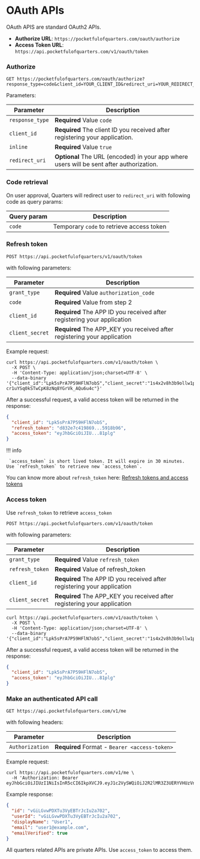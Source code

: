 # OAuth APIs

OAuth APIS are standard OAuth2 APIs.

* **Authorize URL**: `https://pocketfulofquarters.com/oauth/authorize`
* **Access Token URL**: `https://api.pocketfulofquarters.com/v1/oauth/token`

### Authorize

```CURL
GET https://pocketfulofquarters.com/oauth/authorize?response_type=code&client_id=YOUR_CLIENT_ID&redirect_uri=YOUR_REDIRECT_URL&inline=true
```

Parameters:

| Parameter       | Description                                                                              |
| --------------- | ---------------------------------------------------------------------------------------- |
| `response_type` | **Required** Value `code`                                                                |
| `client_id`     | **Required** The client ID you received after registering your application.              |
| `inline`        | **Required** Value `true`                                                                |
| `redirect_uri`  | **Optional** The URL (encoded) in your app where users will be sent after authorization. |

### Code retrieval

On user approval, Quarters will redirect user to `redirect_uri` with following code as query params:

| Query param | Description                               |
| ----------- | ----------------------------------------- |
| `code`      | Temporary `code` to retrieve access token |

### Refresh token

```CURL
POST https://api.pocketfulofquarters/v1/oauth/token
```

with following parameters:

| Parameter       | Description                                                              |
| --------------- | ------------------------------------------------------------------------ |
| `grant_type`    | **Required** Value `authorization_code`                                  |
| `code`          | **Required** Value from step 2                                           |
| `client_id`     | **Required** The APP ID you received after registering your application  |
| `client_secret` | **Required** The APP_KEY you received after registering your application |

Example request:

```CURL
curl https://api.pocketfulofquarters.com/v1/oauth/token \
  -X POST \
  -H 'Content-Type: application/json;charset=UTF-8' \
  --data-binary '{"client_id":"Lpk5sPrA7P59HFlN7obS","client_secret":"1s4x2v8h3b9ollw1pt2afj8knheamvmvv","grant_type":"authorization_code","code":"eyJhbGciOiJIUzI1NiIsInR5cCI6IkpXVCJ9.eyJ1c2VySWQiOiJ2R2lMR3Z3UERYVHUzVnlFQlRySmNJdTJhNzAyIiwicmFuZG9tIjoiMDgxMmMxNTAtZDY2NC0xMWU3LTg3Y2UtZjEyMTk1M2I0ZWQxIiwiYXBwSWQiOiJMcGs1c1ByQTdQNTlIRmxON29iUyIsInRva2VuVHlwZSI6Imp3dDphdXRob3JpemF0aW9uX2NvZGUiLCJpYXQiOjE1MTIxMTEwNzcsImV4cCI6MTUxMjExMTEzN30.Jljjd7yjk-cr1uYSq0kSTwCpK8zNq8YGrVk_AQu6u4c"}'
```

After a successful request, a valid access token will be returned in the response:

```json
{
  "client_id": "Lpk5sPrA7P59HFlN7obS",
  "refresh_token": "d832e7c419869...5918b96",
  "access_token": "eyJhbGciOiJIU...81plg"
}
```

!!! info

     `access_token` is short lived token. It will expire in 30 minutes. Use `refresh_token` to retrieve new `access_token`.

You can know more about `refresh_token` here: [Refresh tokens and access tokens](../oauth/refresh-tokens.md)

### Access token

Use `refresh_token` to retrieve `access_token`

```CURL
POST https://api.pocketfulofquarters.com/v1/oauth/token
```

with following parameters:

| Parameter       | Description                                                              |
| --------------- | ------------------------------------------------------------------------ |
| `grant_type`    | **Required** Value `refresh_token`                                       |
| `refresh_token` | **Required** Value of refresh_token                                      |
| `client_id`     | **Required** The APP ID you received after registering your application  |
| `client_secret` | **Required** The APP_KEY you received after registering your application |

```CURL
curl https://api.pocketfulofquarters.com/v1/oauth/token \
  -X POST \
  -H 'Content-Type: application/json;charset=UTF-8' \
  --data-binary '{"client_id":"Lpk5sPrA7P59HFlN7obS","client_secret":"1s4x2v8h3b9ollw1pt2afj8knheamvmvv","grant_type":"refresh_token","refresh_token":"eyJhbGciOiJIUzI1Ni....kSTwCpK8zNq8YGrVk_AQu6u4c"}'
```

After a successful request, a valid access token will be returned in the response:

```json
{
  "client_id": "Lpk5sPrA7P59HFlN7obS",
  "access_token": "eyJhbGciOiJIU...81plg"
}
```

### Make an authenticated API call

```
GET https://api.pocketfulofquarters.com/v1/me
```

with following headers:

| Parameter       | Description                                   |
| --------------- | --------------------------------------------- |
| `Authorization` | **Required** Format - `Bearer <access-token>` |

Example request:

```CURL
curl https://api.pocketfulofquarters.com/v1/me \
  -H 'Authorization: Bearer eyJhbGciOiJIUzI1NiIsInR5cCI6IkpXVCJ9.eyJ1c2VySWQiOiJ2R2lMR3Z3UERYVHUzVnlFQlRySmNJdTJhNzAyIiwicmFuZG9tIjoiMWE5Njk3YzAtZDY2NC0xMWU3LTg3Y2UtZjEyMTk1M2I0ZWQxIiwiYXBwSWQiOiJMcGs1c1ByQTdQNTlIRmxON29iUyIsImFkbWluIjpmYWxzZSwiZGV2ZWxvcGVyIjpmYWxzZSwidG9rZW5UeXBlIjoiand0OnVzZXIiLCJpYXQiOjE1MTIxMTExMDgsImV4cCI6MTUxMjExMTcwOH0.PFlJjGoN3xza1Qk3ZIBaOzMPyYbrQvnjyvyvQf81plg'
```

Example response:

```json
{
  "id": "vGiLGvwPDXTu3VyEBTrJcIu2a702",
  "userId": "vGiLGvwPDXTu3VyEBTrJcIu2a702",
  "displayName": "User1",
  "email": "user1@example.com",
  "emailVerified": true
}
```

All quarters related APIs are private APIs. Use `access_token` to access them.
